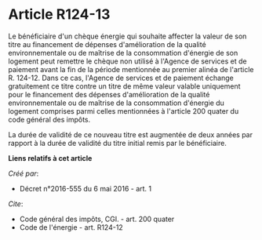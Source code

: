 # Article R124-13

Le bénéficiaire d'un chèque énergie qui souhaite affecter la valeur de son titre au financement de dépenses d'amélioration de
la qualité environnementale ou de maîtrise de la consommation d'énergie de son logement peut remettre le chèque non utilisé à
l'Agence de services et de paiement avant la fin de la période mentionnée au premier alinéa de l'article R. 124-12. Dans ce
cas, l'Agence de services et de paiement échange gratuitement ce titre contre un titre de même valeur valable uniquement pour
le financement des dépenses d'amélioration de la qualité environnementale ou de maîtrise de la consommation d'énergie du
logement comprises parmi celles mentionnées à l'article 200 quater du code général des impôts. 

La durée de validité de ce nouveau titre est augmentée de deux années par rapport à la durée de validité du titre initial
remis par le bénéficiaire.

**Liens relatifs à cet article**

_Créé par_:

  - Décret n°2016-555 du 6 mai 2016 - art. 1

_Cite_:

  - Code général des impôts, CGI. - art. 200 quater
  - Code de l'énergie - art. R124-12
